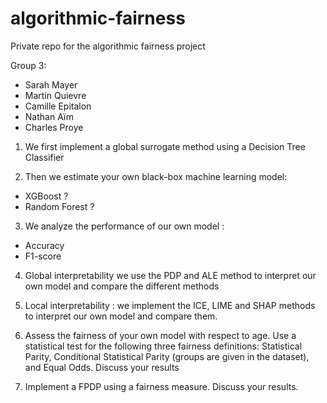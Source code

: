 # algorithmic-fairness
Private repo for the algorithmic fairness project

Group 3:
- Sarah Mayer
- Martin Quievre
- Camille Epitalon
- Nathan Aïm 
- Charles Proye

1. We first implement a global surrogate method using a Decision Tree Classifier

2. Then we estimate your own black-box machine learning model:
- XGBoost ? 
- Random Forest ?

3. We analyze the performance of our own model : 
- Accuracy 
- F1-score 

4. Global interpretability we use the PDP and ALE method to interpret our own model and compare the different methods

5. Local interpretability : we implement the ICE, LIME and SHAP methods to interpret our own model and compare them.

6. Assess the fairness of your own model with respect to age. Use a statistical test for 
the following three fairness definitions: Statistical Parity, Conditional Statistical Parity 
(groups are given in the dataset), and Equal Odds. Discuss your results


7. Implement a FPDP using a fairness measure. Discuss your results.
